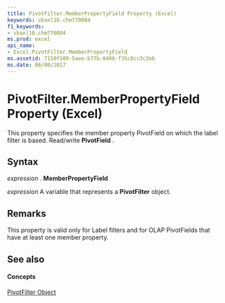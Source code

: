 ```yaml
---
title: PivotFilter.MemberPropertyField Property (Excel)
keywords: vbaxl10.chm770084
f1_keywords:
- vbaxl10.chm770084
ms.prod: excel
api_name:
- Excel.PivotFilter.MemberPropertyField
ms.assetid: 7150f189-5aee-b77b-0406-f35c8cc3c2eb
ms.date: 06/08/2017
---
```



# PivotFilter.MemberPropertyField Property (Excel)

This property specifies the member property PivotField on which the label filter is based. Read/write **PivotField** .


## Syntax

 _expression_ . **MemberPropertyField**

 _expression_ A variable that represents a **PivotFilter** object.


## Remarks

This property is valid only for Label filters and for OLAP PivotFields that have at least one member property.


## See also


#### Concepts


[PivotFilter Object](pivotfilter-object-excel.md)

